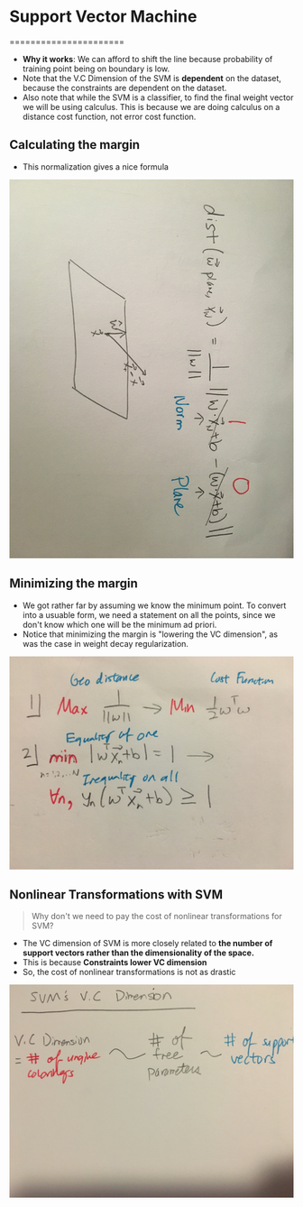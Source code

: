 # Support Vector Machine
======================

* **Why it works**: We can afford to shift the line because probability of training point being on boundary is low. 
* Note that the V.C Dimension of the SVM is **dependent** on the dataset, because the constraints are dependent on the dataset.
* Also note that while the SVM is a classifier, to find the final weight vector we will be using calculus. This is because we are doing calculus on a distance cost function, not error cost function.

## Calculating the margin
* This normalization gives a nice formula 

![calc margin](calc-margin.jpeg)

## Minimizing the margin
* We got rather far by assuming we know the minimum point. To convert into a usuable form, we need a statement on all the points, since we don't know which one will be the minimum ad priori. 
* Notice that minimizing the margin is "lowering the VC dimension", as was the case in weight decay regularization.

![min margin](min-margin.jpeg)


## Nonlinear Transformations with SVM
> Why don't we need to pay the cost of nonlinear transformations for SVM?

* The VC dimension of SVM is more closely related to **the number of support vectors rather than the dimensionality of the space.** 
* This is because **Constraints lower VC dimension**
* So, the cost of nonlinear transformations is not as drastic

![SVM dimension](SVM-dimension.jpeg)

